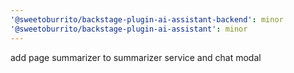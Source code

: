 ```yaml
---
'@sweetoburrito/backstage-plugin-ai-assistant-backend': minor
'@sweetoburrito/backstage-plugin-ai-assistant': minor
---
```


add page summarizer to summarizer service and chat modal

